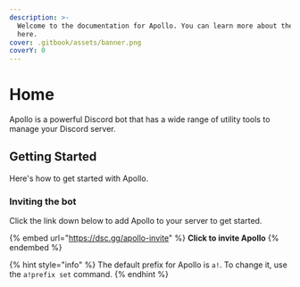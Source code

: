 ```yaml
---
description: >-
  Welcome to the documentation for Apollo. You can learn more about the bot
  here.
cover: .gitbook/assets/banner.png
coverY: 0
---
```


# Home

Apollo is a powerful Discord bot that has a wide range of utility tools to manage your Discord server.

## Getting Started

Here's how to get started with Apollo.

### Inviting the bot

Click the link down below to add Apollo to your server to get started.

{% embed url="https://dsc.gg/apollo-invite" %}
**Click to invite Apollo**
{% endembed %}

{% hint style="info" %}
The default prefix for Apollo is `a!`. To change it, use the `a!prefix set` command.
{% endhint %}


